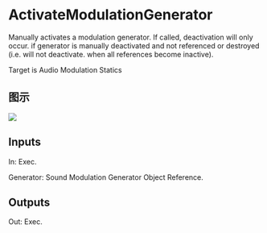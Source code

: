 # ActivateModulationGenerator

Manually activates a modulation generator. If called, deactivation will only occur. if generator is manually deactivated and not referenced or destroyed (i.e. will not deactivate. when all references become inactive).

Target is Audio Modulation Statics

## 图示

![]($-20221218-18021906.png)

## Inputs

In: Exec.

Generator: Sound Modulation Generator Object Reference.  

## Outputs

Out: Exec.

